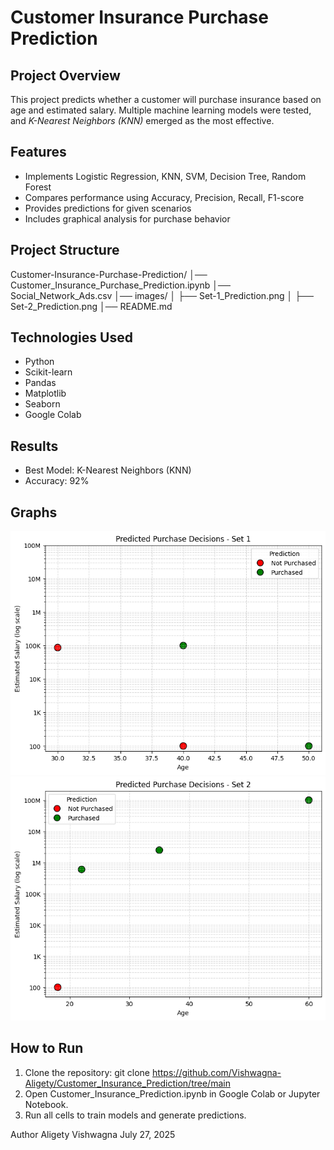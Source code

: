 # Customer Insurance Purchase Prediction

##  Project Overview
This project predicts whether a customer will purchase insurance based on age and estimated salary. Multiple machine learning models were tested, and *K-Nearest Neighbors (KNN)* emerged as the most effective.

##  Features
- Implements Logistic Regression, KNN, SVM, Decision Tree, Random Forest
- Compares performance using Accuracy, Precision, Recall, F1-score
- Provides predictions for given scenarios
- Includes graphical analysis for purchase behavior

##  Project Structure
Customer-Insurance-Purchase-Prediction/
│── Customer_Insurance_Purchase_Prediction.ipynb
│── Social_Network_Ads.csv
│── images/
│ ├── Set-1_Prediction.png
│ ├── Set-2_Prediction.png
│── README.md


##  Technologies Used
- Python
- Scikit-learn
- Pandas
- Matplotlib
- Seaborn
- Google Colab

##  Results
- Best Model: K-Nearest Neighbors (KNN)  
- Accuracy: 92%

##  Graphs
![Scenario 1 Predictions](images/Set-1_Prediction.png)  
![Scenario 2 Predictions](images/Set-2_Prediction.png) 


##  How to Run
1. Clone the repository:
   git clone https://github.com/Vishwagna-Aligety/Customer_Insurance_Prediction/tree/main
2. Open Customer_Insurance_Prediction.ipynb in Google Colab or Jupyter Notebook.
3. Run all cells to train models and generate predictions.

Author
Aligety Vishwagna
July 27, 2025

